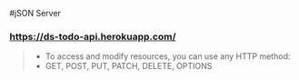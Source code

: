 #jSON Server 
### https://ds-todo-api.herokuapp.com/
>- To access and modify resources, you can use any HTTP method:
>- GET, POST, PUT, PATCH, DELETE, OPTIONS


